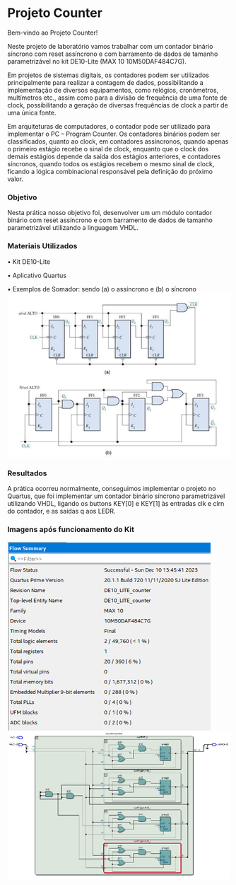 # Projeto Counter

Bem-vindo ao Projeto Counter! 

Neste projeto de laboratório vamos trabalhar com um contador binário
síncrono com reset assíncrono e com barramento de dados de tamanho parametrizável no kit DE10-Lite (MAX 10 10M50DAF484C7G).

Em projetos de sistemas digitais, os contadores podem ser utilizados principalmente para realizar
a contagem de dados, possibilitando a implementação de diversos equipamentos, como relógios,
cronômetros, multímetros etc., assim como para a divisão de frequência de uma fonte de clock,
possibilitando a geração de diversas frequências de clock a partir de uma única fonte. 

Em arquiteturas de
computadores, o contador pode ser utilizado para implementar o PC – Program Counter. Os contadores binários podem ser 
classificados, quanto ao clock, em contadores assíncronos, quando apenas o primeiro estágio recebe o sinal de clock, enquanto
 que o clock dos demais estágios depende da saída dos estágios anteriores, e contadores síncronos, quando todos os estágios 
recebem o mesmo sinal de clock, ficando a lógica combinacional responsável pela definição do próximo valor.


### Objetivo

Nesta prática nosso objetivo foi, desenvolver um um módulo contador binário com reset assíncrono e com
barramento de dados de tamanho parametrizável utilizando a linguagem VHDL.


### Materiais Utilizados

• Kit DE10-Lite

• Aplicativo Quartus 

• Exemplos de Somador: sendo (a) o assíncrono e (b) o síncrono  ![](./imagens/Exemplos.PNG)

### Resultados

A prática ocorreu normalmente, conseguimos implementar o projeto no Quartus, que foi implementar um contador binário síncrono parametrizável
utilizando VHDL, ligando os buttons KEY[0] e KEY[1] às
entradas clk e clrn do contador, e as saídas q aos LEDR.

### Imagens após funcionamento do Kit

![](./Imagens/LogCounter.PNG)
![](./Imagens/CounterRTL.PNG)


